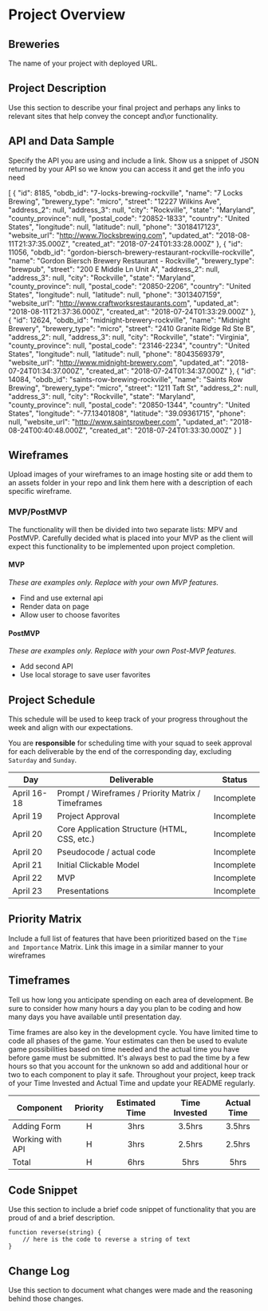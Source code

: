 # Project Overview

## Breweries

The name of your project with deployed URL.

## Project Description

Use this section to describe your final project and perhaps any links to relevant sites that help convey the concept and\or functionality.

## API and Data Sample

Specify the API you are using and include a link. Show us a snippet of JSON returned by your API so we know you can access it and get the info you need

[
    {
        "id": 8185,
        "obdb_id": "7-locks-brewing-rockville",
        "name": "7 Locks Brewing",
        "brewery_type": "micro",
        "street": "12227 Wilkins Ave",
        "address_2": null,
        "address_3": null,
        "city": "Rockville",
        "state": "Maryland",
        "county_province": null,
        "postal_code": "20852-1833",
        "country": "United States",
        "longitude": null,
        "latitude": null,
        "phone": "3018417123",
        "website_url": "http://www.7locksbrewing.com",
        "updated_at": "2018-08-11T21:37:35.000Z",
        "created_at": "2018-07-24T01:33:28.000Z"
    },
    {
        "id": 11056,
        "obdb_id": "gordon-biersch-brewery-restaurant-rockville-rockville",
        "name": "Gordon Biersch Brewery Restaurant - Rockville",
        "brewery_type": "brewpub",
        "street": "200 E Middle Ln Unit A",
        "address_2": null,
        "address_3": null,
        "city": "Rockville",
        "state": "Maryland",
        "county_province": null,
        "postal_code": "20850-2206",
        "country": "United States",
        "longitude": null,
        "latitude": null,
        "phone": "3013407159",
        "website_url": "http://www.craftworksrestaurants.com",
        "updated_at": "2018-08-11T21:37:36.000Z",
        "created_at": "2018-07-24T01:33:29.000Z"
    },
    {
        "id": 12624,
        "obdb_id": "midnight-brewery-rockville",
        "name": "Midnight Brewery",
        "brewery_type": "micro",
        "street": "2410 Granite Ridge Rd Ste B",
        "address_2": null,
        "address_3": null,
        "city": "Rockville",
        "state": "Virginia",
        "county_province": null,
        "postal_code": "23146-2234",
        "country": "United States",
        "longitude": null,
        "latitude": null,
        "phone": "8043569379",
        "website_url": "http://www.midnight-brewery.com",
        "updated_at": "2018-07-24T01:34:37.000Z",
        "created_at": "2018-07-24T01:34:37.000Z"
    },
    {
        "id": 14084,
        "obdb_id": "saints-row-brewing-rockville",
        "name": "Saints Row Brewing",
        "brewery_type": "micro",
        "street": "1211 Taft St",
        "address_2": null,
        "address_3": null,
        "city": "Rockville",
        "state": "Maryland",
        "county_province": null,
        "postal_code": "20850-1344",
        "country": "United States",
        "longitude": "-77.13401808",
        "latitude": "39.09361715",
        "phone": null,
        "website_url": "http://www.saintsrowbeer.com",
        "updated_at": "2018-08-24T00:40:48.000Z",
        "created_at": "2018-07-24T01:33:30.000Z"
    }
]

## Wireframes

Upload images of your wireframes to an image hosting site or add them to an assets folder in your repo and link them here with a description of each specific wireframe.

### MVP/PostMVP

The functionality will then be divided into two separate lists: MPV and PostMVP.  Carefully decided what is placed into your MVP as the client will expect this functionality to be implemented upon project completion.  

#### MVP 
*These are examples only. Replace with your own MVP features.*

- Find and use external api 
- Render data on page 
- Allow user to choose favorites 

#### PostMVP  
*These are examples only. Replace with your own Post-MVP features.*

- Add second API
- Use local storage to save user favorites

## Project Schedule

This schedule will be used to keep track of your progress throughout the week and align with our expectations.  

You are **responsible** for scheduling time with your squad to seek approval for each deliverable by the end of the corresponding day, excluding `Saturday` and `Sunday`.

|  Day | Deliverable | Status
|---|---| ---|
|April 16-18| Prompt / Wireframes / Priority Matrix / Timeframes | Incomplete
|April 19| Project Approval | Incomplete
|April 20| Core Application Structure (HTML, CSS, etc.) | Incomplete
|April 20| Pseudocode / actual code | Incomplete
|April 21| Initial Clickable Model  | Incomplete
|April 22| MVP | Incomplete
|April 23| Presentations | Incomplete

## Priority Matrix

Include a full list of features that have been prioritized based on the `Time and Importance` Matrix.  Link this image in a similar manner to your wireframes

## Timeframes

Tell us how long you anticipate spending on each area of development. Be sure to consider how many hours a day you plan to be coding and how many days you have available until presentation day.

Time frames are also key in the development cycle.  You have limited time to code all phases of the game.  Your estimates can then be used to evalute game possibilities based on time needed and the actual time you have before game must be submitted. It's always best to pad the time by a few hours so that you account for the unknown so add and additional hour or two to each component to play it safe. Throughout your project, keep track of your Time Invested and Actual Time and update your README regularly.

| Component | Priority | Estimated Time | Time Invested | Actual Time |
| --- | :---: |  :---: | :---: | :---: |
| Adding Form | H | 3hrs| 3.5hrs | 3.5hrs |
| Working with API | H | 3hrs| 2.5hrs | 2.5hrs |
| Total | H | 6hrs| 5hrs | 5hrs |

## Code Snippet

Use this section to include a brief code snippet of functionality that you are proud of and a brief description.  

```
function reverse(string) {
	// here is the code to reverse a string of text
}
```

## Change Log
 Use this section to document what changes were made and the reasoning behind those changes.  
